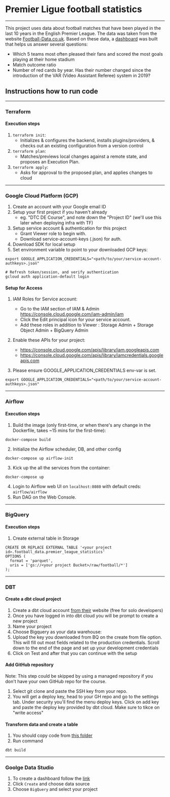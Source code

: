 # Premier Ligue football statistics
___

This project uses data about football matches that have been played in the last 10 years in the English Premier League. The data was taken from the website [Football-Data.co.uk](https://www.football-data.co.uk/englandm.php).
Based on these data, a [dashboard](https://datastudio.google.com/reporting/066249a1-e80a-4702-af10-3beac3f14c2d) was built that helps us answer several questions:
* Which 5 teams most often pleased their fans and scored the most goals playing at their home stadium
* Match outcome ratio
* Number of red cards by year. Has their number changed since the introduction of the VAR (Video Assistant Referee) system in 2019?

## Instructions how to run code
___

### Terraform
#### Execution steps
1. `terraform init`:
    * Initializes & configures the backend, installs plugins/providers, & checks out an existing configuration from a version control
2. `terraform plan`:
    * Matches/previews local changes against a remote state, and proposes an Execution Plan.
3. `terraform apply`:
    * Asks for approval to the proposed plan, and applies changes to cloud
___

### Google Cloud Platform (GCP)
1. Create an account with your Google email ID
2. Setup your first project if you haven't already
    * eg. "DTC DE Course", and note down the "Project ID" (we'll use this later when deploying infra with TF)
3. Setup service account & authentication for this project
    * Grant Viewer role to begin with.
    * Download service-account-keys (.json) for auth.
4. Download SDK for local setup
5. Set environment variable to point to your downloaded GCP keys:
```
export GOOGLE_APPLICATION_CREDENTIALS="<path/to/your/service-account-authkeys>.json"

# Refresh token/session, and verify authentication
gcloud auth application-default login
```
#### Setup for Access
1. IAM Roles for Service account:

    * Go to the IAM section of IAM & Admin https://console.cloud.google.com/iam-admin/iam
    * Click the Edit principal icon for your service account.
    * Add these roles in addition to Viewer : Storage Admin + Storage Object Admin + BigQuery Admin
2. Enable these APIs for your project:

    * https://console.cloud.google.com/apis/library/iam.googleapis.com
    * https://console.cloud.google.com/apis/library/iamcredentials.googleapis.com
3. Please ensure GOOGLE_APPLICATION_CREDENTIALS env-var is set.
```
export GOOGLE_APPLICATION_CREDENTIALS="<path/to/your/service-account-authkeys>.json"
```
___

### Airflow
#### Execution steps
1. Build the image (only first-time, or when there's any change in the Dockerfile, takes ~15 mins for the first-time):
```
docker-compose build
```
2. Initialize the Airflow scheduler, DB, and other config
```
docker-compose up airflow-init
```
3. Kick up the all the services from the container:
```
docker-compose up
```
4. Login to Airflow web UI on `localhost:8080` with default creds: `airflow/airflow`
5. Run DAG on the Web Console.
___

### BigQuery
#### Execution steps
1. Create external table in Storage
```
CREATE OR REPLACE EXTERNAL TABLE '<your project id>.football_data.premier_league_statistics'
OPTIONS (
  format = 'parquet',
  uris = ['gs://<your project Bucket>/raw/football/*']
);
```
___

### DBT
#### Create a dbt cloud project
1. Create a dbt cloud account [from their](https://www.getdbt.com/pricing/) website (free for solo developers)
2. Once you have logged in into dbt cloud you will be prompt to create a new project
3. Name your project
4. Choose Bigquery as your data warehouse:
5. Upload the key you downloaded from BQ on the create from file option. This will fill out most fields related to the production credentials. Scroll down to the end of the page and set up your development credentials
6. Click on Test and after that you can continue with the setup
#### Add GitHub repository
Note: This step could be skipped by using a managed repository if you don't have your own GitHub repo for the course.
1. Select git clone and paste the SSH key from your repo.
2. You will get a deploy key, head to your GH repo and go to the settings tab. Under security you'll find the menu deploy keys. Click on add key and paste the deploy key provided by dbt cloud. Make sure to tikce on "write access"
#### Transform data and create a table
1. You should copy code from [this folder](https://github.com/AverDmi/premier_league_statistics/tree/master/dbt)
2. Run command
```
dbt build
```
___

### Goolge Data Studio
1. To create a dashboard follow the [link](https://datastudio.google.com/)
2. Click `Create` and choose data source
3. Choose `BigQuery` and select your project